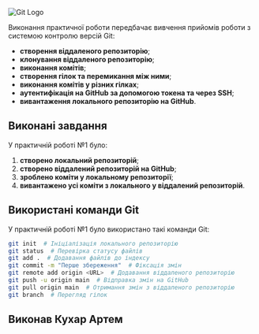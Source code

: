 ![Git Logo](https://media.ztu.edu.ua/wp-content/uploads/2020/02/Group-6-1-1536x465.png)

Виконання практичної роботи передбачає вивчення прийомів роботи з системою контролю версій Git:

- **створення віддаленого репозиторію**;
- **клонування віддаленого репозиторію**;
- **виконання комітів**;
- **створення гілок та перемикання між ними**;
- **виконання комітів у різних гілках**;
- **аутентифікація на GitHub за допомогою токена та через SSH**;
- **вивантаження локального репозиторію на GitHub**.

## Виконані завдання
У практичній роботі №1 було:

1. **створено локальний репозиторій**;
2. **створено віддалений репозиторій на GitHub**;
3. **зроблено коміти у локальному репозиторії**;
4. **вивантажено усі коміти з локального у віддалений репозиторій**.

## Використані команди Git
У практичній роботі №1 було використано такі команди Git:

```bash
git init  # Ініціалізація локального репозиторію
git status  # Перевірка статусу файлів
git add .  # Додавання файлів до індексу
git commit -m "Перше збереження"  # Фіксація змін
git remote add origin <URL>  # Додавання віддаленого репозиторію
git push -u origin main  # Відправка змін на GitHub
git pull origin main  # Отримання змін з віддаленого репозиторію
git branch  # Перегляд гілок
```

## Виконав Кухар Артем

